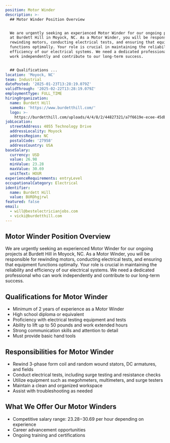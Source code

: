 ```yaml
---
position: Motor Winder
description: >-
  ## Motor Winder Position Overview


  We are urgently seeking an experienced Motor Winder for our ongoing projects
  at Burdett Hill in Moyock, NC. As a Motor Winder, you will be responsible for
  rewinding motors, conducting electrical tests, and ensuring that equipment
  functions optimally. Your role is crucial in maintaining the reliability and
  efficiency of our electrical systems. We need a dedicated professional who can
  work independently and contribute to our long-term success.


  ## Qualifications ...
location: 'Moyock, NC'
team: Industrial
datePosted: '2025-01-23T13:28:19.079Z'
validThrough: '2025-02-22T13:28:19.079Z'
employmentType: FULL_TIME
hiringOrganization:
  name: Burdett Hill
  sameAs: 'https://www.burdetthill.com/'
  logo: >-
    https://burdetthill.com/uploads/4/4/8/2/44827321/a7f6619e-ecee-45db-ac13-7b1bffe6602c-4-5005-c.jpeg
jobLocation:
  streetAddress: 4055 Technology Drive
  addressLocality: Moyock
  addressRegion: NC
  postalCode: '27958'
  addressCountry: USA
baseSalary:
  currency: USD
  value: 26.98
  minValue: 23.28
  maxValue: 30.69
  unitText: HOUR
experienceRequirements: entryLevel
occupationalCategory: Electrical
identifier:
  name: Burdett Hill
  value: BURDhgjrwl
featured: false
email:
  - will@bestelectricianjobs.com
  - vicki@burdetthill.com
---
```




## Motor Winder Position Overview

We are urgently seeking an experienced Motor Winder for our ongoing projects at Burdett Hill in Moyock, NC. As a Motor Winder, you will be responsible for rewinding motors, conducting electrical tests, and ensuring that equipment functions optimally. Your role is crucial in maintaining the reliability and efficiency of our electrical systems. We need a dedicated professional who can work independently and contribute to our long-term success.

## Qualifications for Motor Winder

- Minimum of 2 years of experience as a Motor Winder
- High school diploma or equivalent
- Proficiency with electrical testing equipment and tests
- Ability to lift up to 50 pounds and work extended hours
- Strong communication skills and attention to detail
- Must provide basic hand tools

## Responsibilities for Motor Winder

- Rewind 3-phase form coil and random wound stators, DC armatures, and fields
- Conduct electrical tests, including surge testing and resistance checks
- Utilize equipment such as megohmeters, multimeters, and surge testers
- Maintain a clean and organized workspace
- Assist with troubleshooting as needed

## What We Offer Our Motor Winders

- Competitive salary range: $23.28-$30.69 per hour depending on experience
- Career advancement opportunities
- Ongoing training and certifications